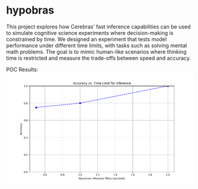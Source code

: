 # hypobras

This project explores how Cerebras’ fast inference capabilities can be used to simulate cognitive science experiments where decision-making is constrained by time. We designed an experiment that tests model performance under different time limits, with tasks such as solving mental math problems. The goal is to mimic human-like scenarios where thinking time is restricted and measure the trade-offs between speed and accuracy.

POC Results:
![POC Results:](test.png)

